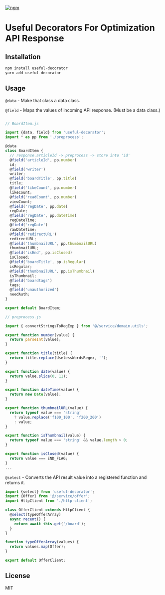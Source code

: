 [![npm](https://img.shields.io/npm/dt/useful-decorator.svg)]()

# Useful Decorators For Optimization API Response

## Installation

```js
npm install useful-decorator
yarn add useful-decorator
```

## Usage

`@data` - Make that class a data class.

`@field` - Maps the values ​​of incoming API response. (Must be a data class.)

```js

// BoardItem.js

import {data, field} from 'useful-decorator';
import * as pp from './preprocess';

@data
class BoardItem {
  // response.articleId -> preprocess -> store into 'id'
  @field('articleId', pp.number)
  id;
  @field('writer')
  writer;
  @field('boardTitle', pp.title)
  title;
  @field('likeCount', pp.number)
  likeCount;
  @field('readCount', pp.number)
  viewCount;
  @field('regDate', pp.date)
  regDate;
  @field('regDate', pp.dateTime)
  regDateTime;
  @field('regDate')
  rawDateTime;
  @field('redirectURL')
  redirectURL;
  @field('thumbnailURL', pp.thumbnailURL)
  thumbnailURL;
  @field('isEnd', pp.isClosed)
  isClosed;
  @field('boardTitle', pp.isRegular)
  isRegular;
  @field('thumbnailURL', pp.isThumbnail)
  isThumbnail;
  @field('boardtags')
  tags;
  @field('unauthorized')
  needAuth;
}

export default BoardItem;

// preprocess.js

import { convertStringsToRegExp } from '@/service/domain.utils';

export function number(value) {
  return parseInt(value);
}

export function title(title) {
  return title.replace(UselessWordsRegex, '');
}

export function date(value) {
  return value.slice(0, 11);
}

export function dateTime(value) {
  return new Date(value);
}

export function thumbnailURL(value) {
  return typeof value === 'string'
    ? value.replace('f100_100', 'f200_200')
    : value;
}

export function isThumbnail(value) {
  return typeof value === 'string' && value.length > 0;
}

export function isClosed(value) {
  return value === END_FLAG;
}
...
```

`@select` - Converts the API result value into a registered function and returns it.

```js
import {select} from 'useful-decorator';
import {Offer} from '@/service/offer';
import HttpClient from './http-client';

class OfferClient extends HttpClient {
  @select(typeOfferArray)
  async recent() {
    return await this.get('/board');
  }
}

function typeOfferArray(values) {
  return values.map(Offer);
}

export default OfferClient;
```

## License

MIT
